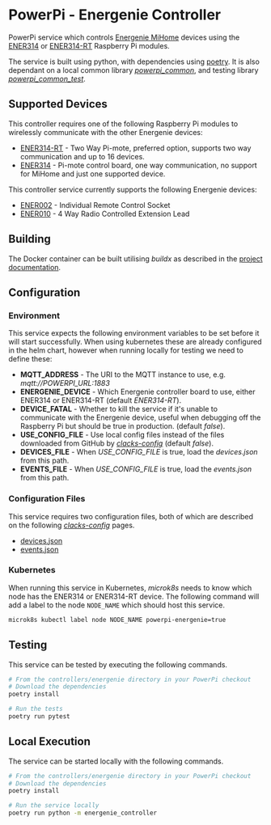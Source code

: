 # PowerPi - Energenie Controller

PowerPi service which controls [Energenie MiHome](https://energenie4u.co.uk/catalogue/category/Raspberry-Pi-Accessories) devices using the [ENER314](https://energenie4u.co.uk/catalogue/product/ENER314) or [ENER314-RT](https://energenie4u.co.uk/catalogue/product/ENER314-RT) Raspberry Pi modules.

The service is built using python, with dependencies using [poetry](https://python-poetry.org/). It is also dependant on a local common library [_powerpi_common_](../../common/python/README.md), and testing library [_powerpi_common_test_](../../common/pytest/README.md).

## Supported Devices

This controller requires one of the following Raspberry Pi modules to wirelessly communicate with the other Energenie devices:

-   [ENER314-RT](https://energenie4u.co.uk/catalogue/product/ENER314-RT) - Two Way Pi-mote, preferred option, supports two way communication and up to 16 devices.
-   [ENER314](https://energenie4u.co.uk/catalogue/product/ENER314) - Pi-mote control board, one way communication, no support for MiHome and just one supported device.

This controller service currently supports the following Energenie devices:

-   [ENER002](https://energenie4u.co.uk/catalogue/product/ENER002) - Individual Remote Control Socket
-   [ENER010](https://energenie4u.co.uk/catalogue/product/ENER010) - 4 Way Radio Controlled Extension Lead

## Building

The Docker container can be built utilising _buildx_ as described in the [project documentation](../../README.md#Building).

## Configuration

### Environment

This service expects the following environment variables to be set before it will start successfully. When using kubernetes these are already configured in the helm chart, however when running locally for testing we need to define these:

-   **MQTT_ADDRESS** - The URI to the MQTT instance to use, e.g. _mqtt://POWERPI_URL:1883_
-   **ENERGENIE_DEVICE** - Which Energenie controller board to use, either ENER314 or ENER314-RT (default _ENER314-RT_).
-   **DEVICE_FATAL** - Whether to kill the service if it's unable to communicate with the Energenie device, useful when debugging off the Raspberry Pi but should be true in production. (default _false_).
-   **USE_CONFIG_FILE** - Use local config files instead of the files downloaded from GitHub by [_clacks-config_](../../services/clacks-config/README.md) (default _false_).
-   **DEVICES_FILE** - When _USE_CONFIG_FILE_ is true, load the _devices.json_ from this path.
-   **EVENTS_FILE** - When _USE_CONFIG_FILE_ is true, load the _events.json_ from this path.

### Configuration Files

This service requires two configuration files, both of which are described on the following [_clacks-config_](../../services/clacks-config/README.md) pages.

-   [devices.json](../../services/clacks-config/README.md#devicesjson)
-   [events.json](../../services/clacks-config/README.md#eventsjson)

### Kubernetes

When running this service in Kubernetes, _microk8s_ needs to know which node has the ENER314 or ENER314-RT device. The following command will add a label to the node `NODE_NAME` which should host this service.

```bash
microk8s kubectl label node NODE_NAME powerpi-energenie=true
```

## Testing

This service can be tested by executing the following commands.

```bash
# From the controllers/energenie directory in your PowerPi checkout
# Download the dependencies
poetry install

# Run the tests
poetry run pytest
```

## Local Execution

The service can be started locally with the following commands.

```bash
# From the controllers/energenie directory in your PowerPi checkout
# Download the dependencies
poetry install

# Run the service locally
poetry run python -m energenie_controller
```
